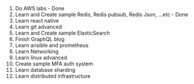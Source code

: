 1. Do AWS labs - Done
2. Learn and Create sample Redis, Redis pubsub, Redis Json, ...etc - Done
3. Learn react native 
4. Learn git advanced 
5. Learn and Create sample ElasticSearch
6. Finish GraphQL blog
7. Learn ansible and prometheus
8. Learn Networking
9. Learn linux advanced
10. Create sample MFA auth system
11. Learn database sharding
12. Learn distributed infrastructure
